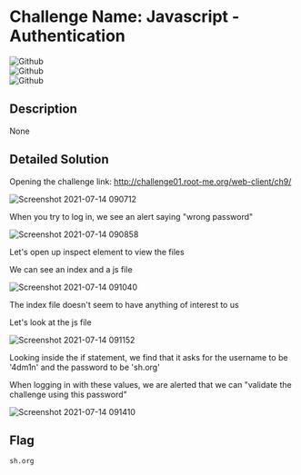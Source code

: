 # Challenge Name: Javascript - Authentication

![Github](https://img.shields.io/badge/date-14.07.2021-brightgreen)  
![Github](https://img.shields.io/badge/category-Web-blueviolet)  
![Github](https://img.shields.io/badge/value-5-blue)  

## Description
None

## Detailed Solution
Opening the challenge link: http://challenge01.root-me.org/web-client/ch9/

![Screenshot 2021-07-14 090712](https://user-images.githubusercontent.com/79667858/125627218-5bdf9c51-09dd-4871-83a2-d526efec1891.jpg)

When you try to log in, we see an alert saying "wrong password"

![Screenshot 2021-07-14 090858](https://user-images.githubusercontent.com/79667858/125627437-a07a2e23-cdf4-4b2d-9617-bd97ee36fea8.jpg)

Let's open up inspect element to view the files

We can see an index and a js file

![Screenshot 2021-07-14 091040](https://user-images.githubusercontent.com/79667858/125627649-262c4faf-082e-47d6-b092-89e158c9c67d.jpg)

The index file doesn't seem to have anything of interest to us

Let's look at the js file

![Screenshot 2021-07-14 091152](https://user-images.githubusercontent.com/79667858/125627839-05eac835-f1de-484a-a54c-a4588f1accf8.jpg)

Looking inside the if statement, we find that it asks for the username to be '4dm1n' and the password to be 'sh.org'

When logging in with these values, we are alerted that we can "validate the challenge using this password"

![Screenshot 2021-07-14 091410](https://user-images.githubusercontent.com/79667858/125628156-0c932205-1dd7-490b-badf-7a16db84c332.jpg)

## Flag
```
sh.org
```
